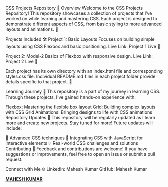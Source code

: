 CSS Projects Repository 🎨
Overview
Welcome to the CSS Projects Repository!
This repository showcases a collection of projects that I’ve worked on while learning and mastering CSS. Each project is designed to demonstrate different aspects of CSS, from basic styling to more advanced layouts and animations. 🎉

Projects Included 🛠️
Project 1: Basic Layouts
Focuses on building simple layouts using CSS Flexbox and basic positioning.
Live Link: Project 1 Live 🔗

Project 2: Model-2
Basics of Flexbox with responsive design.
Live Link: Project 2 Live 🔗

Each project has its own directory with an index.html file and corresponding styles.css file. Individual README.md files in each project folder provide details specific to that project. 📂

Learning Journey 🚀
This repository is a part of my journey in learning CSS. Through these projects, I've gained hands-on experience with:

Flexbox: Mastering the flexible box layout
Grid: Building complex layouts with CSS Grid
Animations: Bringing designs to life with CSS animations
Repository Updates 🔄
This repository will be regularly updated as I learn more and create new projects. Stay tuned for more! Future updates will include:

🌟 Advanced CSS techniques
🎯 Integrating CSS with JavaScript for interactive elements
💡 Real-world CSS challenges and solutions
Contributing 🤝
Feedback and contributions are welcome! If you have suggestions or improvements, feel free to open an issue or submit a pull request.

Connect with Me 🌐
LinkedIn: Mahesh Kumar
GitHub: Mahesh Kumar
<p align="center">
  <script src="https://platform.linkedin.com/badges/js/profile.js" async defer type="text/javascript"></script>
  <div class="badge-base LI-profile-badge" data-locale="en_US" data-size="medium" data-theme="dark" data-type="VERTICAL" data-vanity="maheshmahi07" data-version="v1">
    <a class="badge-base__link LI-simple-link" href="https://in.linkedin.com/in/maheshmahi07?trk=profile-badge"><strong>MAHESH KUMAR</strong></a>
  </div>
</p>
